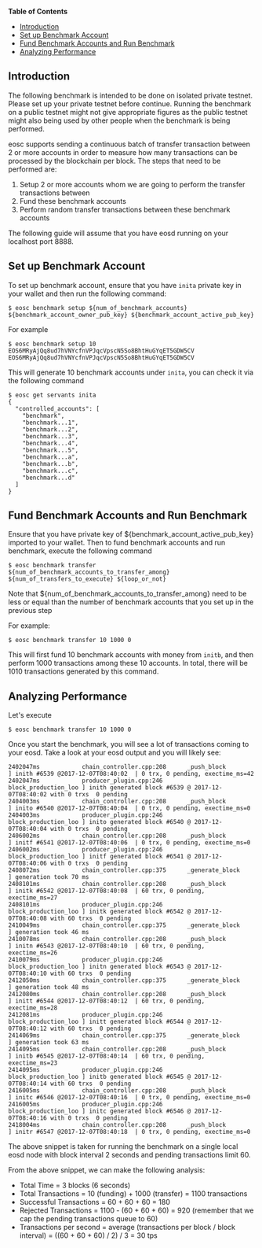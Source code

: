 
**Table of Contents**
- [Introduction](#introduction)
- [Set up Benchmark Account](#set-up-benchmark-account)
- [Fund Benchmark Accounts and Run Benchmark](#fund-benchmark-accounts-and-run-benchmark)
- [Analyzing Performance](#analyzing-performance)

## Introduction
The following benchmark is intended to be done on isolated private testnet. Please set up your private testnet before continue. Running the benchmark on a public testnet might not give appropriate figures as the public testnet might also being used by other people when the benchmark is being performed.

eosc supports sending a continuous batch of transfer transaction between 2 or more accounts in order to measure how many transactions can be processed by the blockchain per block. The steps that need to be performed are:
1. Setup 2 or more accounts whom we are going to perform the transfer transactions between
2. Fund these benchmark accounts
3. Perform random transfer transactions between these benchmark accounts

The following guide will assume that you have eosd running on your localhost port 8888.

## Set up Benchmark Account
To set up benchmark account, ensure that you have `inita` private key in your wallet and then run the following command:
```
$ eosc benchmark setup ${num_of_benchmark_accounts} ${benchmark_account_owner_pub_key} ${benchmark_account_active_pub_key}
```
For example
```
$ eosc benchmark setup 10 EOS6MRyAjQq8ud7hVNYcfnVPJqcVpscN5So8BhtHuGYqET5GDW5CV EOS6MRyAjQq8ud7hVNYcfnVPJqcVpscN5So8BhtHuGYqET5GDW5CV
```
This will generate 10 benchmark accounts under `inita`, you can check it via the following command
```
$ eosc get servants inita
{
  "controlled_accounts": [
    "benchmark",
    "benchmark...1",
    "benchmark...2",
    "benchmark...3",
    "benchmark...4",
    "benchmark...5",
    "benchmark...a",
    "benchmark...b",
    "benchmark...c",
    "benchmark...d"
  ]
}
```

## Fund Benchmark Accounts and Run Benchmark
Ensure that you have private key of ${benchmark_account_active_pub_key} imported to your wallet. Then to fund benchmark accounts and run benchmark, execute the following command
```
$ eosc benchmark transfer ${num_of_benchmark_accounts_to_transfer_among} ${num_of_transfers_to_execute} ${loop_or_not}
```
Note that ${num_of_benchmark_accounts_to_transfer_among} need to be less or equal than the number of benchmark accounts that you set up in the previous step

For example:
```
$ eosc benchmark transfer 10 1000 0
```
This will first fund 10 benchmark accounts with money from `initb`, and then perform 1000 transactions among these 10 accounts. In total, there will be 1010 transactions generated by this command.

## Analyzing Performance
Let's execute
```
$ eosc benchmark transfer 10 1000 0
```
Once you start the benchmark, you will see a lot of transactions coming to your eosd. Take a look at your eosd output and you will likely see:
```
2402047ms            chain_controller.cpp:208      _push_block          ] inith #6539 @2017-12-07T08:40:02  | 0 trx, 0 pending, exectime_ms=42
2402047ms            producer_plugin.cpp:246       block_production_loo ] inith generated block #6539 @ 2017-12-07T08:40:02 with 0 trxs  0 pending
2404003ms            chain_controller.cpp:208      _push_block          ] inito #6540 @2017-12-07T08:40:04  | 0 trx, 0 pending, exectime_ms=0
2404003ms            producer_plugin.cpp:246       block_production_loo ] inito generated block #6540 @ 2017-12-07T08:40:04 with 0 trxs  0 pending
2406002ms            chain_controller.cpp:208      _push_block          ] initf #6541 @2017-12-07T08:40:06  | 0 trx, 0 pending, exectime_ms=0
2406002ms            producer_plugin.cpp:246       block_production_loo ] initf generated block #6541 @ 2017-12-07T08:40:06 with 0 trxs  0 pending
2408072ms            chain_controller.cpp:375      _generate_block      ] generation took 70 ms
2408101ms            chain_controller.cpp:208      _push_block          ] initk #6542 @2017-12-07T08:40:08  | 60 trx, 0 pending, exectime_ms=27
2408101ms            producer_plugin.cpp:246       block_production_loo ] initk generated block #6542 @ 2017-12-07T08:40:08 with 60 trxs  0 pending
2410049ms            chain_controller.cpp:375      _generate_block      ] generation took 46 ms
2410078ms            chain_controller.cpp:208      _push_block          ] initn #6543 @2017-12-07T08:40:10  | 60 trx, 0 pending, exectime_ms=26
2410079ms            producer_plugin.cpp:246       block_production_loo ] initn generated block #6543 @ 2017-12-07T08:40:10 with 60 trxs  0 pending
2412050ms            chain_controller.cpp:375      _generate_block      ] generation took 48 ms
2412080ms            chain_controller.cpp:208      _push_block          ] initt #6544 @2017-12-07T08:40:12  | 60 trx, 0 pending, exectime_ms=28
2412081ms            producer_plugin.cpp:246       block_production_loo ] initt generated block #6544 @ 2017-12-07T08:40:12 with 60 trxs  0 pending
2414069ms            chain_controller.cpp:375      _generate_block      ] generation took 63 ms
2414095ms            chain_controller.cpp:208      _push_block          ] initb #6545 @2017-12-07T08:40:14  | 60 trx, 0 pending, exectime_ms=23
2414095ms            producer_plugin.cpp:246       block_production_loo ] initb generated block #6545 @ 2017-12-07T08:40:14 with 60 trxs  0 pending
2416005ms            chain_controller.cpp:208      _push_block          ] initc #6546 @2017-12-07T08:40:16  | 0 trx, 0 pending, exectime_ms=0
2416005ms            producer_plugin.cpp:246       block_production_loo ] initc generated block #6546 @ 2017-12-07T08:40:16 with 0 trxs  0 pending
2418004ms            chain_controller.cpp:208      _push_block          ] initr #6547 @2017-12-07T08:40:18  | 0 trx, 0 pending, exectime_ms=0
```
The above snippet is taken for running the benchmark on a single local eosd node with block interval 2 seconds and pending transactions limit 60.

From the above snippet, we can make the following analysis:
- Total Time = 3 blocks (6 seconds)
- Total Transactions = 10 (funding) + 1000 (transfer) = 1100 transactions
- Successful Transactions = 60 + 60 + 60 = 180
- Rejected Transactions = 1100 - (60 + 60 + 60) = 920 (remember that we cap the pending transactions queue to 60)
- Transactions per second =  average (transactions per block / block interval) = ((60 + 60 + 60) / 2) / 3 = 30 tps



